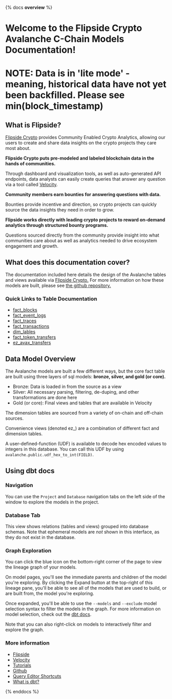 {% docs __overview__ %}

# Welcome to the Flipside Crypto Avalanche C-Chain Models Documentation!

# NOTE: Data is in 'lite mode' - meaning, historical data have not yet been backfilled. Please see min(block_timestamp)

## **What is Flipside?**

[Flipside Crypto](https://flipsidecrypto.xyz/earn) provides Community Enabled Crypto Analytics, allowing our users to create and share data insights on the crypto projects they care most about.

**Flipside Crypto puts pre-modeled and labeled blockchain data in the hands of communities.**

Through dashboard and visualization tools, as well as auto-generated API endpoints, data analysts can easily create queries that answer any question via a tool called [Velocity](https://app.flipsidecrypto.com/velocity?nav=Discover).

**Community members earn bounties for answering questions with data.**

Bounties provide incentive and direction, so crypto projects can quickly source the data insights they need in order to grow.

**Flipside works directly with leading crypto projects to reward on-demand analytics through structured bounty programs.**

Questions sourced directly from the community provide insight into what communities care about as well as analytics needed to drive ecosystem engagement and growth.

## **What does this documentation cover?**
The documentation included here details the design of the Avalanche tables and views available via [Flipside Crypto.](https://flipsidecrypto.xyz/earn) For more information on how these models are built, please see [the github repository.](https://github.com/FlipsideCrypto/avalanche-models)

### **Quick Links to Table Documentation**

- [fact_blocks](https://flipsidecrypto.github.io/avalanche-models/#!/model/model.avalanche_models.core__fact_blocks)
- [fact_event_logs](https://flipsidecrypto.github.io/avalanche-models/#!/model/model.avalanche_models.core__fact_event_logs)
- [fact_traces](https://flipsidecrypto.github.io/avalanche-models/#!/model/model.avalanche_models.core__fact_traces)
- [fact_transactions](https://flipsidecrypto.github.io/avalanche-models/#!/model/model.avalanche_models.core__fact_transactions)
- [dim_lables](https://flipsidecrypto.github.io/avalanche-models/#!/model/model.avalanche_models.core__dim_labels)
- [fact_token_transfers](https://flipsidecrypto.github.io/avalanche-models/#!/model/model.avalanche_models.core__fact_token_transfers)
- [ez_avax_transfers](https://flipsidecrypto.github.io/avalanche-models/#!/model/model.avalanche_models.core__ez_avax_transfers)

## **Data Model Overview**

The Avalanche models are built a few different ways, but the core fact table are built using three layers of sql models: **bronze, silver, and gold (or core).**

- Bronze: Data is loaded in from the source as a view
- Silver: All necessary parsing, filtering, de-duping, and other transformations are done here
- Gold (or core): Final views and tables that are available in Velocity

The dimension tables are sourced from a variety of on-chain and off-chain sources.

Convenience views (denoted ez_) are a combination of different fact and dimension tables. 

A user-defined-function (UDF) is available to decode hex encoded values to integers in this database. You can call this UDF by using `avalanche.public.udf_hex_to_int(FIELD)`.


## **Using dbt docs**
### Navigation

You can use the ```Project``` and ```Database``` navigation tabs on the left side of the window to explore the models in the project.

### Database Tab

This view shows relations (tables and views) grouped into database schemas. Note that ephemeral models are *not* shown in this interface, as they do not exist in the database.

### Graph Exploration

You can click the blue icon on the bottom-right corner of the page to view the lineage graph of your models.

On model pages, you'll see the immediate parents and children of the model you're exploring. By clicking the Expand button at the top-right of this lineage pane, you'll be able to see all of the models that are used to build, or are built from, the model you're exploring.

Once expanded, you'll be able to use the ```--models``` and ```--exclude``` model selection syntax to filter the models in the graph. For more information on model selection, check out the [dbt docs](https://docs.getdbt.com/docs/model-selection-syntax).

Note that you can also right-click on models to interactively filter and explore the graph.


### **More information**
- [Flipside](https://flipsidecrypto.xyz/earn)
- [Velocity](https://app.flipsidecrypto.com/velocity?nav=Discover)
- [Tutorials](https://docs.flipsidecrypto.com/our-data/tutorials)
- [Github](https://github.com/FlipsideCrypto/avalanche-models)
- [Query Editor Shortcuts](https://docs.flipsidecrypto.com/velocity/query-editor-shortcuts)
- [What is dbt?](https://docs.getdbt.com/docs/introduction)



{% enddocs %}
